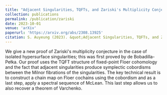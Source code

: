 ```yaml
---
title: "Adjacent Singularities, TQFTs, and Zariski's Multiplicity Conjecture"
collection: publications
permalink: /publication/zariski
date: 2023-10-01
venue: 'arXiv'
paperurl: 'https://arxiv.org/abs/2308.13925'
citation: S. Auyeung (2023). &quot;Adjacent Singularities, TQFTs, and Zariski's Multiplicity Conjecture.&quot; <i>submitted</i>.
---
```


We give a new proof of Zariski's multiplicity conjecture in the case of isolated hypersurface singularities; this was first proved by de Bobadilla-Pełka. Our proof uses the TQFT structure of fixed-point Floer cohomology and the fact that adjacent singularities produce symplectic cobordisms between the Milnor fibrations of the singularities. The key technical result is to construct a chain map on Floer cochains using the cobordism and as a last step, apply a spectral sequence of McLean. This last step allows us to also recover a theorem of Varchenko.
